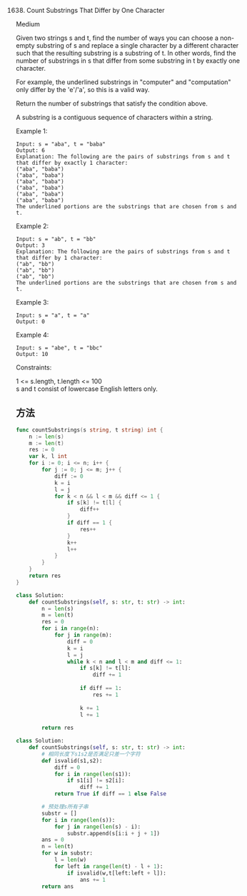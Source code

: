 1638. Count Substrings That Differ by One Character


Medium


Given two strings s and t, find the number of ways you can choose a non-empty substring of s and replace a single character by a different character such that the resulting substring is a substring of t. In other words, find the number of substrings in s that differ from some substring in t by exactly one character.

For example, the underlined substrings in "computer" and "computation" only differ by the 'e'/'a', so this is a valid way.

Return the number of substrings that satisfy the condition above.

A substring is a contiguous sequence of characters within a string.

 

Example 1:

```
Input: s = "aba", t = "baba"
Output: 6
Explanation: The following are the pairs of substrings from s and t that differ by exactly 1 character:
("aba", "baba")
("aba", "baba")
("aba", "baba")
("aba", "baba")
("aba", "baba")
("aba", "baba")
The underlined portions are the substrings that are chosen from s and t.
```

​​Example 2:
```
Input: s = "ab", t = "bb"
Output: 3
Explanation: The following are the pairs of substrings from s and t that differ by 1 character:
("ab", "bb")
("ab", "bb")
("ab", "bb")
​​​​The underlined portions are the substrings that are chosen from s and t.
```

Example 3:
```
Input: s = "a", t = "a"
Output: 0
```

Example 4:

```
Input: s = "abe", t = "bbc"
Output: 10
```
 

Constraints:

1 <= s.length, t.length <= 100   
s and t consist of lowercase English letters only.


## 方法


```go
func countSubstrings(s string, t string) int {
	n := len(s)
	m := len(t)
	res := 0
	var k, l int
	for i := 0; i <= n; i++ {
		for j := 0; j <= m; j++ {
			diff := 0
			k = i
			l = j
			for k < n && l < m && diff <= 1 {
				if s[k] != t[l] {
					diff++
				}
				if diff == 1 {
					res++
				}
				k++
				l++
			}
		}
	}
	return res
}
```


```python
class Solution:
    def countSubstrings(self, s: str, t: str) -> int:
        n = len(s)
        m = len(t)
        res = 0
        for i in range(n):
            for j in range(m):
                diff = 0
                k = i
                l = j
                while k < n and l < m and diff <= 1:
                    if s[k] != t[l]:
                        diff += 1
                    
                    if diff == 1:
                        res += 1
                    
                    k += 1
                    l += 1
        
        return res
```


```python
class Solution:
    def countSubstrings(self, s: str, t: str) -> int:
        # 相同长度下s1s2是否满足只差一个字符
        def isvalid(s1,s2):
            diff = 0
            for i in range(len(s1)):
                if s1[i] != s2[i]:
                    diff += 1
            return True if diff == 1 else False

        # 预处理s所有子串
        substr = []
        for i in range(len(s)):
            for j in range(len(s) - i):
                substr.append(s[i:i + j + 1])
        ans = 0
        n = len(t)
        for w in substr:
            l = len(w)
            for left in range(len(t) - l + 1):
                if isvalid(w,t[left:left + l]):
                    ans += 1
        return ans
```